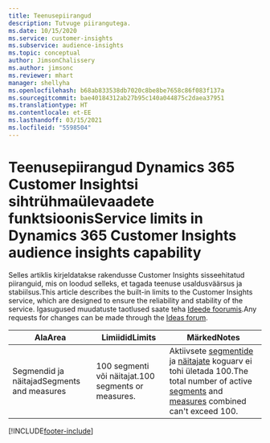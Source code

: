 ```yaml
---
title: Teenusepiirangud
description: Tutvuge piirangutega.
ms.date: 10/15/2020
ms.service: customer-insights
ms.subservice: audience-insights
ms.topic: conceptual
author: JimsonChalissery
ms.author: jimsonc
ms.reviewer: mhart
manager: shellyha
ms.openlocfilehash: b68ab833538db7020c8be8be7658c86f083f137a
ms.sourcegitcommit: bae40184312ab27b95c140a044875c2daea37951
ms.translationtype: HT
ms.contentlocale: et-EE
ms.lasthandoff: 03/15/2021
ms.locfileid: "5598504"
---
```

# <a name="service-limits-in-dynamics-365-customer-insights-audience-insights-capability"></a><span data-ttu-id="06fb1-103">Teenusepiirangud Dynamics 365 Customer Insightsi sihtrühmaülevaadete funktsioonis</span><span class="sxs-lookup"><span data-stu-id="06fb1-103">Service limits in Dynamics 365 Customer Insights audience insights capability</span></span>

<span data-ttu-id="06fb1-104">Selles artiklis kirjeldatakse rakendusse Customer Insights sisseehitatud piiranguid, mis on loodud selleks, et tagada teenuse usaldusväärsus ja stabiilsus.</span><span class="sxs-lookup"><span data-stu-id="06fb1-104">This article describes the built-in limits to the Customer Insights service, which are designed to ensure the reliability and stability of the service.</span></span> <span data-ttu-id="06fb1-105">Igasugused muudatuste taotlused saate teha [Ideede foorumis](https://go.microsoft.com/fwlink/?linkid=2074172).</span><span class="sxs-lookup"><span data-stu-id="06fb1-105">Any requests for changes can be made through the [Ideas forum](https://go.microsoft.com/fwlink/?linkid=2074172).</span></span> 
 
| <span data-ttu-id="06fb1-106">Ala</span><span class="sxs-lookup"><span data-stu-id="06fb1-106">Area</span></span>  | <span data-ttu-id="06fb1-107">Limiidid</span><span class="sxs-lookup"><span data-stu-id="06fb1-107">Limits</span></span>  | <span data-ttu-id="06fb1-108">Märked</span><span class="sxs-lookup"><span data-stu-id="06fb1-108">Notes</span></span> |
|-------------|---------------------------------------------------------------------|---------------------------------------------------------------------|
| <span data-ttu-id="06fb1-109">Segmendid ja näitajad</span><span class="sxs-lookup"><span data-stu-id="06fb1-109">Segments and measures</span></span> | <span data-ttu-id="06fb1-110">100 segmenti või näitajat.</span><span class="sxs-lookup"><span data-stu-id="06fb1-110">100 segments or measures.</span></span> | <span data-ttu-id="06fb1-111">Aktiivsete [segmentide](segments.md) ja [näitajate](measures.md) koguarv ei tohi ületada 100.</span><span class="sxs-lookup"><span data-stu-id="06fb1-111">The total number of active [segments](segments.md) and [measures](measures.md) combined can't exceed 100.</span></span>  |


[!INCLUDE[footer-include](../includes/footer-banner.md)]